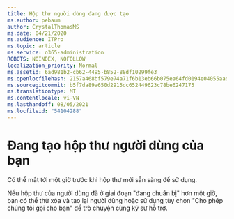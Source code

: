 ```yaml
---
title: Hộp thư người dùng đang được tạo
ms.author: pebaum
author: CrystalThomasMS
ms.date: 04/21/2020
ms.audience: ITPro
ms.topic: article
ms.service: o365-administration
ROBOTS: NOINDEX, NOFOLLOW
localization_priority: Normal
ms.assetid: 6ad981b2-cb62-4495-b852-88df10299fe3
ms.openlocfilehash: 2157a468bf579e74a71f6b13eb66b075ea64fd0194e04055aadbea365eb2525b
ms.sourcegitcommit: b5f7da89a650d2915dc652449623c78be6247175
ms.translationtype: MT
ms.contentlocale: vi-VN
ms.lasthandoff: 08/05/2021
ms.locfileid: "54104288"
---
```

# <a name="your-users-mailbox-is-being-created"></a>Đang tạo hộp thư người dùng của bạn

Có thể mất tới một giờ trước khi hộp thư mới sẵn sàng để sử dụng.
  
Nếu hộp thư của người dùng đã ở giai đoạn "đang chuẩn bị" hơn một giờ, bạn có thể thử xóa và tạo lại người dùng hoặc sử dụng tùy chọn "Cho phép chúng tôi gọi cho bạn" để trò chuyện cùng kỹ sư hỗ trợ.
  

